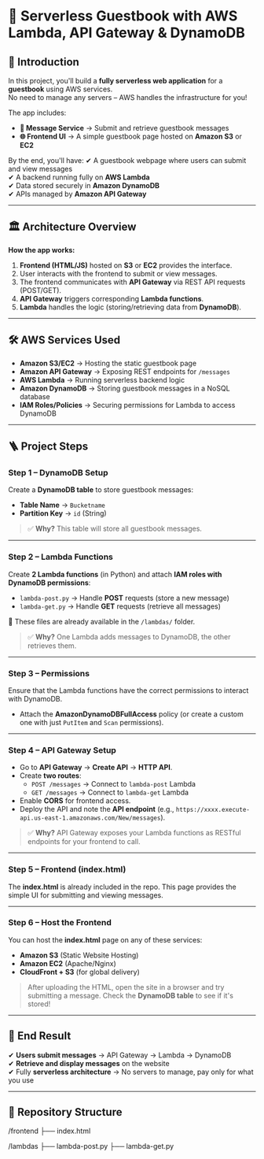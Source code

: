 # 🚀 Serverless Guestbook with AWS Lambda, API Gateway & DynamoDB

## 📖 Introduction
In this project, you'll build a **fully serverless web application** for a **guestbook** using AWS services.  
No need to manage any servers – AWS handles the infrastructure for you!

The app includes:
- **💌 Message Service** → Submit and retrieve guestbook messages  
- **🌐 Frontend UI** → A simple guestbook page hosted on **Amazon S3** or **EC2**  

By the end, you'll have:
✔ A guestbook webpage where users can submit and view messages  
✔ A backend running fully on **AWS Lambda**  
✔ Data stored securely in **Amazon DynamoDB**  
✔ APIs managed by **Amazon API Gateway**  

---

## 🏛 Architecture Overview

**How the app works:**
1. **Frontend (HTML/JS)** hosted on **S3** or **EC2** provides the interface.  
2. User interacts with the frontend to submit or view messages.  
3. The frontend communicates with **API Gateway** via REST API requests (POST/GET).  
4. **API Gateway** triggers corresponding **Lambda functions**.  
5. **Lambda** handles the logic (storing/retrieving data from **DynamoDB**).

---

## 🛠 AWS Services Used
- **Amazon S3/EC2** → Hosting the static guestbook page  
- **Amazon API Gateway** → Exposing REST endpoints for `/messages`  
- **AWS Lambda** → Running serverless backend logic  
- **Amazon DynamoDB** → Storing guestbook messages in a NoSQL database  
- **IAM Roles/Policies** → Securing permissions for Lambda to access DynamoDB  

---

## 🪜 Project Steps

### Step 1 – DynamoDB Setup
Create a **DynamoDB table** to store guestbook messages:
- **Table Name** → `Bucketname`  
- **Partition Key** → `id` (String)

> ✅ **Why?** This table will store all guestbook messages.

---

### Step 2 – Lambda Functions
Create **2 Lambda functions** (in Python) and attach **IAM roles with DynamoDB permissions**:

- `lambda-post.py` → Handle **POST** requests (store a new message)
- `lambda-get.py` → Handle **GET** requests (retrieve all messages)

📂 These files are already available in the `/lambdas/` folder.

> ✅ **Why?** One Lambda adds messages to DynamoDB, the other retrieves them.

---

### Step 3 – Permissions
Ensure that the Lambda functions have the correct permissions to interact with DynamoDB.

- Attach the **AmazonDynamoDBFullAccess** policy (or create a custom one with just `PutItem` and `Scan` permissions).

---

### Step 4 – API Gateway Setup
- Go to **API Gateway** → **Create API** → **HTTP API**.
- Create **two routes**:
  - `POST /messages` → Connect to `lambda-post` Lambda  
  - `GET /messages` → Connect to `lambda-get` Lambda  
- Enable **CORS** for frontend access.  
- Deploy the API and note the **API endpoint** (e.g., `https://xxxx.execute-api.us-east-1.amazonaws.com/New/messages`).

> ✅ **Why?** API Gateway exposes your Lambda functions as RESTful endpoints for your frontend to call.

---

### Step 5 – Frontend (index.html)
The **index.html** is already included in the repo. This page provides the simple UI for submitting and viewing messages.

---

### Step 6 – Host the Frontend
You can host the **index.html** page on any of these services:
- **Amazon S3** (Static Website Hosting)  
- **Amazon EC2** (Apache/Nginx)  
- **CloudFront + S3** (for global delivery)

> After uploading the HTML, open the site in a browser and try submitting a message. Check the **DynamoDB table** to see if it's stored!

---

## 🎯 End Result
✔ **Users submit messages** → API Gateway → Lambda → DynamoDB  
✔ **Retrieve and display messages** on the website  
✔ Fully **serverless architecture** → No servers to manage, pay only for what you use  

---

## 📂 Repository Structure

/frontend
├── index.html

/lambdas
├── lambda-post.py
├── lambda-get.py
